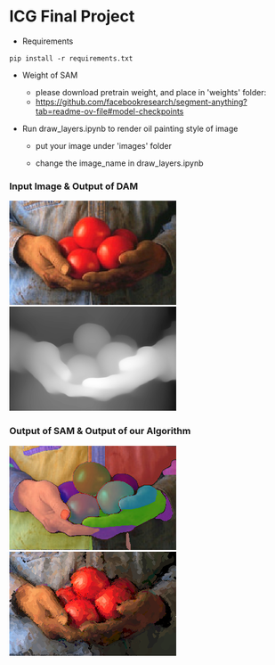 # ICG Final Project
- Requirements

```
pip install -r requirements.txt
```

- Weight of SAM

   - please download pretrain weight, and place in 'weights' folder: 
   - https://github.com/facebookresearch/segment-anything?tab=readme-ov-file#model-checkpoints



- Run draw_layers.ipynb to render oil painting style of image

   - put your image under 'images' folder

   - change the image_name in draw_layers.ipynb


### Input Image & Output of DAM
![Input](./images/tomato.png) 
![DAM](depth_tomato.png) 

### Output of SAM & Output of our Algorithm
![SAM](sam_tomato.png)
![Render](canvas_tomato.png) 